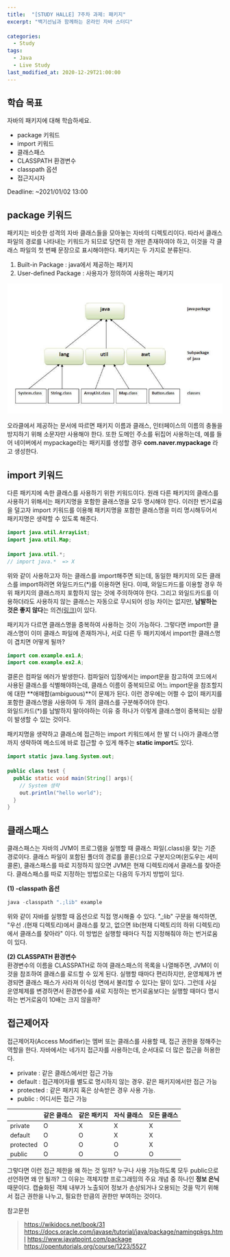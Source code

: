 ```yaml
---
title:  "[STUDY HALLE] 7주차 과제: 패키지"
excerpt: "백기선님과 함께하는 온라인 자바 스터디"

categories:
  - Study
tags:
  - Java
  - Live Study
last_modified_at: 2020-12-29T21:00:00
---
```

## 학습 목표
자바의 패키지에 대해 학습하세요.

- package 키워드
- import 키워드
- 클래스패스
- CLASSPATH 환경변수
- classpath 옵션
- 접근지시자

Deadline: ~2021/01/02 13:00

## package 키워드
패키지는 비슷한 성격의 자바 클래스들을 모아놓는 자바의 디렉토리이다. 따라서 클래스 파일의 경로를 나타내는 키워드가 되므로 당연히 한 개만 존재하여야 하고, 이것을 각 클래스 파일의 첫 번째 문장으로 표시해야한다.
패키지는 두 가지로 분류된다.

1. Built-in Package : java에서 제공하는 패키지
1. User-defined Package : 사용자가 정의하여 사용하는 패키지

![](/assets/images/live-study/package1.png)
 
오라클에서 제공하는 문서에 따르면 패키지 이름과 클래스, 인터페이스의 이름의 충돌을 방지하기 위해 소문자만 사용해야 한다. 또한 도메인 주소를 뒤집어 사용하는데, 예를 들어 네이버에서 mypackage라는 패키지를 생성할 경우 **com.naver.mypackage** 라고 생성한다. 

## import 키워드
다른 패키지에 속한 클래스를 사용하기 위한 키워드이다. 원래 다른 패키지의 클래스를 사용하기 위해서는 패키지명을 포함한 클래스명을 모두 명시해야 한다. 이러한 번거로움을 덜고자 import 키워드를 이용해 패키지명을 포함한 클래스명을 미리 명시해두어서 패키지명은 생략할 수 있도록 해준다. 

```java
import java.util.ArrayList;
import java.util.Map;

import java.util.*;
// import java.*  => X
```
위와 같이 사용하고자 하는 클래스를 import해주면 되는데, 동일한 패키지의 모든 클래스를 import하려면 와일드카드(*)를 이용하면 된다. 이때, 와일드카드를 이용할 경우 하위 패키지의 클래스까지 포함하지 않는 것에 주의하여야 한다. 그리고 와일드카드를 이용하더라도 사용하지 않는 클래스는 자동으로 무시되어 성능 차이는 없지만, **남발하는 것은 좋지 않다**는 의견[(링크)](https://stackoverflow.com/questions/187453/import-package-vs-import-package-specifictype)이 있다.


패키지가 다르면 클래스명을 중복하여 사용하는 것이 가능하다. 그렇다면 import한 클래스명이 이미 클래스 파일에 존재하거나, 서로 다른 두 패키지에서 import한 클래스명이 겹치면 어떻게 될까?
```java
import com.example.ex1.A;
import com.example.ex2.A;
```
결론은 컴파일 에러가 발생한다. 컴파일러 입장에서는 import문을 참고하여 코드에서 사용된 클래스를 식별해야하는데, 클래스 이름이 중복되므로 어느 import문을 참조할지에 대한 **애매함(ambiguous)**이 문제가 된다. 이런 경우에는 어쩔 수 없이 패키지를 포함한 클래스명을 사용하여 두 개의 클래스를 구분해주어야 한다.  
와일드카드(*)를 남발하지 말아야하는 이유 중 하나가 이렇게 클래스명이 중복되는 상황이 발생할 수 있는 것이다.

패키지명을 생략하고 클래스에 접근하는 import 키워드에서 한 발 더 나아가 클래스명까지 생략하여 메소드에 바로 접근할 수 있게 해주는 **static import**도 있다.

```java
import static java.lang.System.out;

public class test {
  public static void main(String[] args){
    // System 생략
    out.println("hello world");
  }
}
```

## 클래스패스
클래스패스는 자바의 JVM이 프로그램을 실행할 때 클래스 파일(.class)을 찾는 기준 경로이다. 클래스 파일이 포함된 폴더의 경로를 콜론(:)으로 구분지으며(윈도우는 세미콜론), 클래스패스를 따로 지정하지 않으면 JVM은 현재 디렉토리에서 클래스를 찾아준다. 클래스패스를 따로 지정하는 방법으로는 다음의 두가지 방법이 있다.

**(1) -classpath 옵션**

```java
java -classpath ".;lib" example 
```
위와 같이 자바를 실행할 때 옵션으로 직접 명시해줄 수 있다. ",;lib" 구문을 해석하면, "우선 .(현재 디렉토리)에서 클래스를 찾고, 없으면 lib(현재 디렉토리의 하위 디렉토리)에서 클래스를 찾아라" 이다. 이 방법은 실행할 때마다 직접 지정해줘야 하는 번거로움이 있다.

**(2) CLASSPATH 환경변수**  
환경변수의 이름을 CLASSPATH로 하여 클래스패스의 목록을 나열해주면, JVM이 이것을 참조하여 클래스를 로드할 수 있게 된다. 실행할 때마다 편리하지만, 운영체제가 변경되면 클래스 패스가 사라져 이식성 면에서 불리할 수 있다는 말이 있다. 그런데 사실 운영체제를 변경하면서 환경변수를 새로 지정하는 번거로움보다는 실행할 때마다 명시하는 번거로움이 10배는 크지 않을까?

## 접근제어자
접근제어자(Access Modifier)는 멤버 또는 클래스를 사용할 때, 접근 권한을 정해주는 역할을 한다. 자바에서는 네가지 접근자를 사용하는데, 순서대로 더 많은 접근을 허용한다.

- private : 같은 클래스에서만 접근 가능
- default : 접근제어자를 별도로 명시하지 않는 경우. 같은 패키지에서만 접근 가능
- protected : 같은 패키지 혹은 상속받은 경우 사용 가능.
- public : 어디서든 접근 가능

| |같은 클래스 | 같은 패키지| 자식 클래스 | 모든 클래스 |
|---|---|---|---|---|
|private| O | X | X | X |
|default| O | O | X | X |
|protected| O | O | O | X |
|public| O | O | O | O |

그렇다면 이런 접근 제한을 왜 하는 것 일까? 누구나 사용 가능하도록 모두 public으로 선언하면 왜 안 될까? 그 이유는 객체지향 프로그래밍의 주요 개념 중 하나인 **정보 은닉**때문이다. 캡슐화된 객체 내부가 노출되어 정보가 손상되거나 오용되는 것을 막기 위해서 접근 권한을 나누고, 필요한 만큼의 권한만 부여하는 것이다.


참고문헌
>https://wikidocs.net/book/31
https://docs.oracle.com/javase/tutorial/java/package/namingpkgs.html
https://www.javatpoint.com/package
https://opentutorials.org/course/1223/5527
